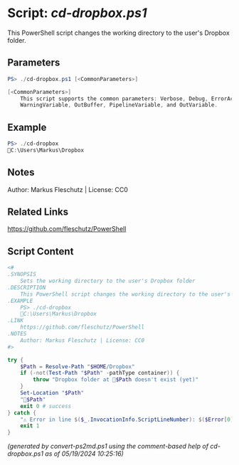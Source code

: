 Script: *cd-dropbox.ps1*
========================

This PowerShell script changes the working directory to the user's Dropbox folder.

Parameters
----------
```powershell
PS> ./cd-dropbox.ps1 [<CommonParameters>]

[<CommonParameters>]
    This script supports the common parameters: Verbose, Debug, ErrorAction, ErrorVariable, WarningAction, 
    WarningVariable, OutBuffer, PipelineVariable, and OutVariable.
```

Example
-------
```powershell
PS> ./cd-dropbox
📂C:\Users\Markus\Dropbox

```

Notes
-----
Author: Markus Fleschutz | License: CC0

Related Links
-------------
https://github.com/fleschutz/PowerShell

Script Content
--------------
```powershell
<#
.SYNOPSIS
	Sets the working directory to the user's Dropbox folder
.DESCRIPTION
	This PowerShell script changes the working directory to the user's Dropbox folder.
.EXAMPLE
	PS> ./cd-dropbox
	📂C:\Users\Markus\Dropbox
.LINK
	https://github.com/fleschutz/PowerShell
.NOTES
	Author: Markus Fleschutz | License: CC0
#>

try {
	$Path = Resolve-Path "$HOME/Dropbox"
	if (-not(Test-Path "$Path" -pathType container)) {
		throw "Dropbox folder at 📂$Path doesn't exist (yet)"
	}
	Set-Location "$Path"
	"📂$Path"
	exit 0 # success
} catch {
	"⚠️ Error in line $($_.InvocationInfo.ScriptLineNumber): $($Error[0])"
	exit 1
}
```

*(generated by convert-ps2md.ps1 using the comment-based help of cd-dropbox.ps1 as of 05/19/2024 10:25:16)*
